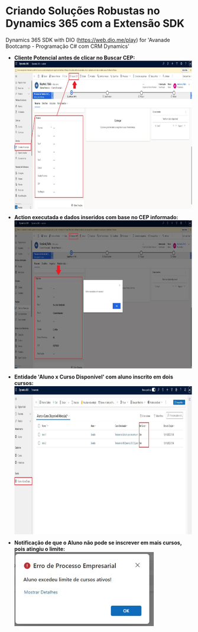 # Criando Soluções Robustas no Dynamics 365 com a Extensão SDK
Dynamics 365 SDK with DIO (https://web.dio.me/play) for 'Avanade Bootcamp - Programação C# com CRM Dynamics'

- <b> Cliente Potencial antes de clicar no Buscar CEP:</b>
  <img align="center" height="400" widht="600" src="/Print/Print1.JPG" /><br>
  
- <b> Action executada e dados inseridos com base no CEP informado: </b>
  <img align="center" height="400" widht="600" src="/Print/Print2.JPG" /><br>
  
- <b> Entidade 'Aluno x Curso Disponível' com aluno inscrito em dois cursos: </b>
  <img align="center" height="400" widht="600" src="/Print/Print3.JPG" /><br>

- <b> Notificação de que o Aluno não pode se inscrever em mais cursos, pois atingiu o limite: </b>
  <img align="center" height="200" widht="400" src="/Print/Print4.JPG" /><br>
